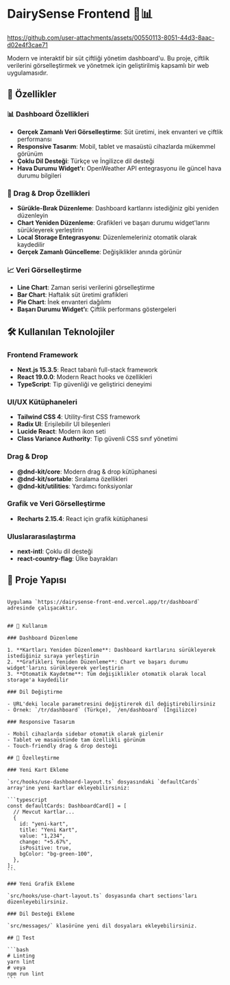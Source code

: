 # DairySense Frontend 🐄📊


https://github.com/user-attachments/assets/00550113-8051-44d3-8aac-d02e4f3cae71



Modern ve interaktif bir süt çiftliği yönetim dashboard'u. Bu proje, çiftlik verilerini görselleştirmek ve yönetmek için geliştirilmiş kapsamlı bir web uygulamasıdır.

## 🚀 Özellikler

### 📊 Dashboard Özellikleri

- **Gerçek Zamanlı Veri Görselleştirme**: Süt üretimi, inek envanteri ve çiftlik performansı
- **Responsive Tasarım**: Mobil, tablet ve masaüstü cihazlarda mükemmel görünüm
- **Çoklu Dil Desteği**: Türkçe ve İngilizce dil desteği
- **Hava Durumu Widget'ı**: OpenWeather API entegrasyonu ile güncel hava durumu bilgileri

### 🎯 Drag & Drop Özellikleri

- **Sürükle-Bırak Düzenleme**: Dashboard kartlarını istediğiniz gibi yeniden düzenleyin
- **Chart Yeniden Düzenleme**: Grafikleri ve başarı durumu widget'larını sürükleyerek yerleştirin
- **Local Storage Entegrasyonu**: Düzenlemeleriniz otomatik olarak kaydedilir
- **Gerçek Zamanlı Güncelleme**: Değişiklikler anında görünür

### 📈 Veri Görselleştirme

- **Line Chart**: Zaman serisi verilerini görselleştirme
- **Bar Chart**: Haftalık süt üretimi grafikleri
- **Pie Chart**: İnek envanteri dağılımı
- **Başarı Durumu Widget'ı**: Çiftlik performans göstergeleri

## 🛠️ Kullanılan Teknolojiler

### Frontend Framework

- **Next.js 15.3.5**: React tabanlı full-stack framework
- **React 19.0.0**: Modern React hooks ve özellikleri
- **TypeScript**: Tip güvenliği ve geliştirici deneyimi

### UI/UX Kütüphaneleri

- **Tailwind CSS 4**: Utility-first CSS framework
- **Radix UI**: Erişilebilir UI bileşenleri
- **Lucide React**: Modern ikon seti
- **Class Variance Authority**: Tip güvenli CSS sınıf yönetimi

### Drag & Drop

- **@dnd-kit/core**: Modern drag & drop kütüphanesi
- **@dnd-kit/sortable**: Sıralama özellikleri
- **@dnd-kit/utilities**: Yardımcı fonksiyonlar

### Grafik ve Veri Görselleştirme

- **Recharts 2.15.4**: React için grafik kütüphanesi

### Uluslararasılaştırma

- **next-intl**: Çoklu dil desteği
- **react-country-flag**: Ülke bayrakları

## 📁 Proje Yapısı

````

Uygulama `https://dairysense-front-end.vercel.app/tr/dashboard` adresinde çalışacaktır.


## 🎯 Kullanım

### Dashboard Düzenleme

1. **Kartları Yeniden Düzenleme**: Dashboard kartlarını sürükleyerek istediğiniz sıraya yerleştirin
2. **Grafikleri Yeniden Düzenleme**: Chart ve başarı durumu widget'larını sürükleyerek yerleştirin
3. **Otomatik Kaydetme**: Tüm değişiklikler otomatik olarak local storage'a kaydedilir

### Dil Değiştirme

- URL'deki locale parametresini değiştirerek dil değiştirebilirsiniz
- Örnek: `/tr/dashboard` (Türkçe), `/en/dashboard` (İngilizce)

### Responsive Tasarım

- Mobil cihazlarda sidebar otomatik olarak gizlenir
- Tablet ve masaüstünde tam özellikli görünüm
- Touch-friendly drag & drop desteği

## 🔧 Özelleştirme

### Yeni Kart Ekleme

`src/hooks/use-dashboard-layout.ts` dosyasındaki `defaultCards` array'ine yeni kartlar ekleyebilirsiniz:

```typescript
const defaultCards: DashboardCard[] = [
  // Mevcut kartlar...
  {
    id: "yeni-kart",
    title: "Yeni Kart",
    value: "1,234",
    change: "+5.67%",
    isPositive: true,
    bgColor: "bg-green-100",
  },
];
```

### Yeni Grafik Ekleme

`src/hooks/use-chart-layout.ts` dosyasında chart sections'ları düzenleyebilirsiniz.

### Dil Desteği Ekleme

`src/messages/` klasörüne yeni dil dosyaları ekleyebilirsiniz.

## 🧪 Test

```bash
# Linting
yarn lint
# veya
npm run lint
```
